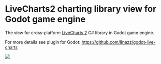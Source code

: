 # LiveCharts2 charting library view for Godot game engine

The view for cross-platform [LiveCharts 2](https://github.com/beto-rodriguez/LiveCharts2) C# library in Godot game engine.

For more details see plugin for Godot: https://github.com/Ilnazz/godot-live-charts

![](https://github.com/Ilnazz/LiveCharts2_Godot/blob/master/Example.gif)
